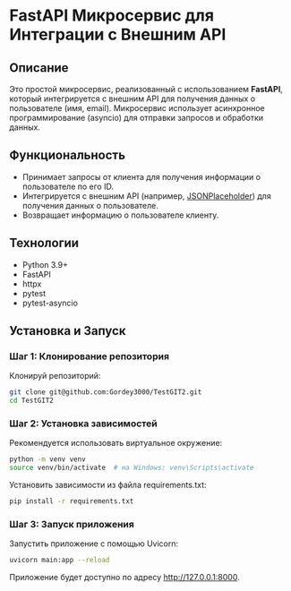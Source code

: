 # FastAPI Микросервис для Интеграции с Внешним API

## Описание

Это простой микросервис, реализованный с использованием **FastAPI**, который интегрируется с внешним API для получения данных о пользователе (имя, email). Микросервис использует асинхронное программирование (asyncio) для отправки запросов и обработки данных.

## Функциональность

- Принимает запросы от клиента для получения информации о пользователе по его ID.
- Интегрируется с внешним API (например, [JSONPlaceholder](https://jsonplaceholder.typicode.com/)) для получения данных о пользователе.
- Возвращает информацию о пользователе клиенту.

## Технологии

- Python 3.9+
- FastAPI
- httpx
- pytest
- pytest-asyncio

## Установка и Запуск

### Шаг 1: Клонирование репозитория

Клонируй репозиторий:

```bash
git clone git@github.com:Gordey3000/TestGIT2.git
cd TestGIT2
```

### Шаг 2: Установка зависимостей
Рекомендуется использовать виртуальное окружение:


```bash
python -m venv venv
source venv/bin/activate  # на Windows: venv\Scripts\activate
```

Установить зависимости из файла requirements.txt:
```bash
pip install -r requirements.txt
```

### Шаг 3: Запуск приложения

Запустить приложение с помощью Uvicorn:
```bash
uvicorn main:app --reload
```
Приложение будет доступно по адресу http://127.0.0.1:8000.


